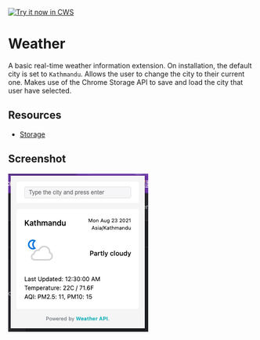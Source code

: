 <a target="_blank" href="https://chrome.google.com/webstore/detail/weather-app/piahbiffjlhioffikjcadehiffnhahcf">![Try it now in CWS](https://raw.github.com/GoogleChrome/chrome-extensions-samples/master/apps/tryitnowbutton.png "Click here to install this sample from the Chrome Web Store")</a>

# Weather
A basic real-time weather information extension. On installation, the default city is set to `Kathmandu`. Allows the user to change the city to their current one. Makes use of the Chrome Storage API to save and load the city that user have selected.

## Resources
* [Storage](http://developer.chrome.com/apps/storage.html)
     
## Screenshot
![screenshot](/assets/sample-screenshot.png)
